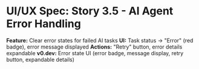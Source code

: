 # UI/UX Spec: Story 3.5 - AI Agent Error Handling
**Feature:** Clear error states for failed AI tasks
**UI:** Task status → "Error" (red badge), error message displayed
**Actions:** "Retry" button, error details expandable
**v0.dev:** Error state UI (error badge, message display, retry button, expandable details)
